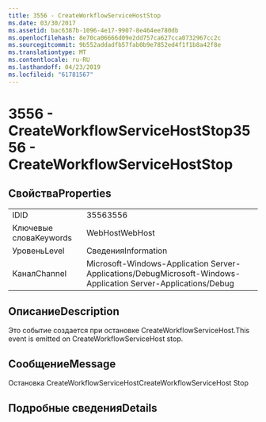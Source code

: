 ```yaml
---
title: 3556 - CreateWorkflowServiceHostStop
ms.date: 03/30/2017
ms.assetid: bac6387b-1096-4e17-9907-8e464ee780db
ms.openlocfilehash: 8e70ca06666d09e2dd757ca627cca0732967cc2c
ms.sourcegitcommit: 9b552addadfb57fab0b9e7852ed4f1f1b8a42f8e
ms.translationtype: MT
ms.contentlocale: ru-RU
ms.lasthandoff: 04/23/2019
ms.locfileid: "61781567"
---
```

# <a name="3556---createworkflowservicehoststop"></a><span data-ttu-id="bcee3-102">3556 - CreateWorkflowServiceHostStop</span><span class="sxs-lookup"><span data-stu-id="bcee3-102">3556 - CreateWorkflowServiceHostStop</span></span>
## <a name="properties"></a><span data-ttu-id="bcee3-103">Свойства</span><span class="sxs-lookup"><span data-stu-id="bcee3-103">Properties</span></span>  
  
|||  
|-|-|  
|<span data-ttu-id="bcee3-104">ID</span><span class="sxs-lookup"><span data-stu-id="bcee3-104">ID</span></span>|<span data-ttu-id="bcee3-105">3556</span><span class="sxs-lookup"><span data-stu-id="bcee3-105">3556</span></span>|  
|<span data-ttu-id="bcee3-106">Ключевые слова</span><span class="sxs-lookup"><span data-stu-id="bcee3-106">Keywords</span></span>|<span data-ttu-id="bcee3-107">WebHost</span><span class="sxs-lookup"><span data-stu-id="bcee3-107">WebHost</span></span>|  
|<span data-ttu-id="bcee3-108">Уровень</span><span class="sxs-lookup"><span data-stu-id="bcee3-108">Level</span></span>|<span data-ttu-id="bcee3-109">Сведения</span><span class="sxs-lookup"><span data-stu-id="bcee3-109">Information</span></span>|  
|<span data-ttu-id="bcee3-110">Канал</span><span class="sxs-lookup"><span data-stu-id="bcee3-110">Channel</span></span>|<span data-ttu-id="bcee3-111">Microsoft-Windows-Application Server-Applications/Debug</span><span class="sxs-lookup"><span data-stu-id="bcee3-111">Microsoft-Windows-Application Server-Applications/Debug</span></span>|  
  
## <a name="description"></a><span data-ttu-id="bcee3-112">Описание</span><span class="sxs-lookup"><span data-stu-id="bcee3-112">Description</span></span>  
 <span data-ttu-id="bcee3-113">Это событие создается при остановке CreateWorkflowServiceHost.</span><span class="sxs-lookup"><span data-stu-id="bcee3-113">This event is emitted on CreateWorkflowServiceHost stop.</span></span>  
  
## <a name="message"></a><span data-ttu-id="bcee3-114">Сообщение</span><span class="sxs-lookup"><span data-stu-id="bcee3-114">Message</span></span>  
 <span data-ttu-id="bcee3-115">Остановка CreateWorkflowServiceHost</span><span class="sxs-lookup"><span data-stu-id="bcee3-115">CreateWorkflowServiceHost Stop</span></span>  
  
## <a name="details"></a><span data-ttu-id="bcee3-116">Подробные сведения</span><span class="sxs-lookup"><span data-stu-id="bcee3-116">Details</span></span>
